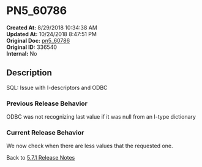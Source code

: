 # PN5_60786

**Created At:** 8/29/2018 10:34:38 AM  
**Updated At:** 10/24/2018 8:47:51 PM  
**Original Doc:** [pn5_60786](https://docs.jbase.com/48420-5-7-1-release-notes/pn5_60786)  
**Original ID:** 336540  
**Internal:** No  

## Description

SQL: Issue with I-descriptors and ODBC

### Previous Release Behavior

ODBC was not recognizing last value if it was null from an I-type dictionary

### Current Release Behavior

We now check when there are less values that the requested one.

Back to [5.7.1 Release Notes](./../README.md)
